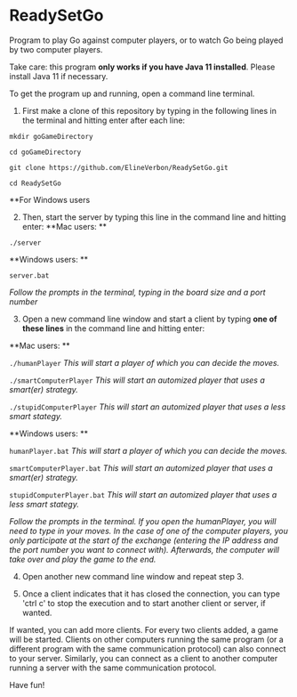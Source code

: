 # ReadySetGo
Program to play Go against computer players, or to watch Go being played by two computer players.

Take care: this program  __only works if you have Java 11 installed__. Please install Java 11 if necessary.

To get the program up and running, open a command line terminal.
1. First make a clone of this repository by typing in the following lines in the terminal and hitting enter after each line:

`mkdir goGameDirectory`

`cd goGameDirectory`

`git clone https://github.com/ElineVerbon/ReadySetGo.git`

`cd ReadySetGo`

**For Windows users

2. Then, start the server by typing this line in the command line and hitting enter:
**Mac users: **

`./server`

**Windows users: **

`server.bat`

_Follow the prompts in the terminal, typing in the board size and a port number_

3. Open a new command line window and start a client by typing  __one of these lines__  in the command line and hitting enter:

**Mac users: **

`./humanPlayer`			_This will start a player of which you can decide the moves._

`./smartComputerPlayer`	_This will start an automized player that uses a smart(er) strategy._

`./stupidComputerPlayer` 	_This will start an automized player that uses a less smart stategy._


**Windows users: **

`humanPlayer.bat`			_This will start a player of which you can decide the moves._

`smartComputerPlayer.bat`	_This will start an automized player that uses a smart(er) strategy._

`stupidComputerPlayer.bat` 	_This will start an automized player that uses a less smart stategy._

_Follow the prompts in the terminal. If you open the humanPlayer, you will need to type in your moves. In the case of one of the computer players, you only participate at the start of the exchange (entering the IP address and the port number you want to connect with). Afterwards, the computer will take over and play the game to the end._

4. Open another new command line window and repeat step 3.

5. Once a client indicates that it has closed the connection, you can type 'ctrl c' to stop the execution and to start another client or server, if wanted.

If wanted, you can add more clients. For every two clients added, a game will be started. Clients on other computers running the same program (or a different program with the same communication protocol) can also connect to your server. Similarly, you can connect as a client to another computer running a server with the same communication protocol. 

Have fun!
